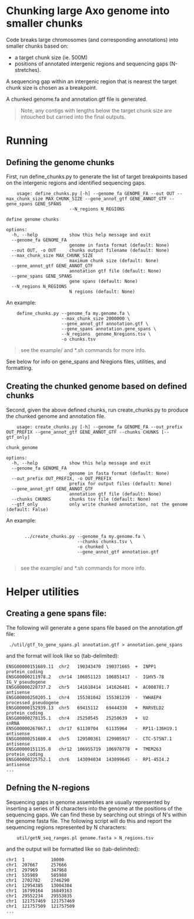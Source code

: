 # Chunking large Axo genome into smaller chunks

Code breaks large chromosomes (and corresponding annotations) into smaller chunks based on:

- a target chunk size (ie. 500M)
- positions of annotated intergenic regions and sequencing gaps (N-stretches).

A sequencing gap within an intergenic region that is nearest the target chunk size is chosen as a breakpoint.

A chunked genome.fa and annotation.gtf file is generated.

>Note, any contigs with lengths below the target chunk size are intouched but carried into the final outputs.


# Running

## Defining the genome chunks
    
First, run define_chunks.py to generate the list of target breakpoints based on the intergenic regions and identified sequencing gaps.

```
    usage: define_chunks.py [-h] --genome_fa GENOME_FA --out OUT --max_chunk_size MAX_CHUNK_SIZE --gene_annot_gtf GENE_ANNOT_GTF --gene_spans GENE_SPANS
                        --N_regions N_REGIONS

define genome chunks

options:
  -h, --help            show this help message and exit
  --genome_fa GENOME_FA
                        genome in fasta format (default: None)
  --out OUT, -o OUT     chunks output filename (default: None)
  --max_chunk_size MAX_CHUNK_SIZE
                        maximum chunk size (default: None)
  --gene_annot_gtf GENE_ANNOT_GTF
                        annotation gtf file (default: None)
  --gene_spans GENE_SPANS
                        gene spans (default: None)
  --N_regions N_REGIONS
                        N regions (default: None)
```

An example:

```
    define_chunks.py --genome_fa my.genome.fa \
                     --max_chunk_size 2000000 \
                     --gene_annot_gtf annotation.gtf \
                     --gene_spans annotation.gene_spans \
                     --N_regions  genome_Nregions.tsv \
                     -o chunks.tsv
```    

>see the example/ and *.sh commands for more info.
    
    
See below for info on gene_spans and Nregions files, utilities, and formatting.

    
## Creating the chunked genome based on defined chunks
    
Second, given the above defined chunks, run create_chunks.py to produce the chunked genome and annotation file.

```
    usage: create_chunks.py [-h] --genome_fa GENOME_FA --out_prefix OUT_PREFIX --gene_annot_gtf GENE_ANNOT_GTF --chunks CHUNKS [--gtf_only]

chunk_genome

options:
  -h, --help            show this help message and exit
  --genome_fa GENOME_FA
                        genome in fasta format (default: None)
  --out_prefix OUT_PREFIX, -o OUT_PREFIX
                        prefix for output files (default: None)
  --gene_annot_gtf GENE_ANNOT_GTF
                        annotation gtf file (default: None)
  --chunks CHUNKS       chunks tsv file (default: None)
  --gtf_only            only write chunked annotation, not the genome (default: False)

```

An example:

```

       ../create_chunks.py --genome_fa my.genome.fa \
                           --chunks chunks.tsv \
                           -o chunked \
                           --gene_annot_gtf annotation.gtf
    
```
    
>see the example/ and *.sh commands for more info.


# Helper utilities

## Creating a gene spans file:

The following will generate a gene spans file based on the annotation.gtf file:

     ./util/gtf_to_gene_spans.pl annotation.gtf > annotation.gene_spans

and the format will look like so (tab-delimited):

```
ENSG00000151689.11  chr2   190343470  190371665  +  INPP1                         protein_coding
ENSG00000211978.2   chr14  106851123  106851417  -  IGHV5-78                      IG_V_pseudogene
ENSG00000228737.2   chr5   141618414  141626481  +  AC008781.7                    antisense
ENSG00000250205.1   chr4   155381042  155381239  -  YWHAEP4                       processed_pseudogene
ENSG00000152939.13  chr5   69415112   69444330   +  MARVELD2                      protein_coding
ENSG00000278135.1   chr4   25250545   25250639   +  U2                            snRNA
ENSG00000267667.1   chr17  61130704   61135964   -  RP11-136H19.1                 antisense
ENSG00000251680.4   chr5   129500361  129905917  -  CTC-575N7.1                   antisense
ENSG00000151135.8   chr12  106955719  106978778  +  TMEM263                       protein_coding
ENSG00000225752.1   chr6   143094034  143099645  -  RP1-45I4.2                    antisense
...
```    

## Defning the N-regions

Sequencing gaps in genome assemblies are usually represented by inserting a series of N characters into the genome at the positions of the sequencing gaps.  We can find these by searching out strings of N's within the genome fasta file.  The following script will do this and report the sequencing regions represented by N characters:

```
    util/getN_seq_ranges.pl genome.fasta > N_regions.tsv
```

and the output will be formatted like so (tab-delimited):

```
chr1  1          10000
chr1  207667     257666
chr1  297969     347968
chr1  535989     585988
chr1  2702782    2746290
chr1  12954385   13004384
chr1  16799164   16849163
chr1  29552234   29553835
chr1  121757469  121757469
chr1  121757509  121757509
...
```
